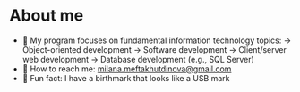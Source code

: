 # About me
- 👾 My program focuses on fundamental information technology topics:
    -> Object-oriented development
    -> Software development
    -> Client/server web development
    -> Database development (e.g., SQL Server)
- 💬 How to reach me: milana.meftakhutdinova@gmail.com
- 💜 Fun fact: I have a birthmark that looks like a USB mark

